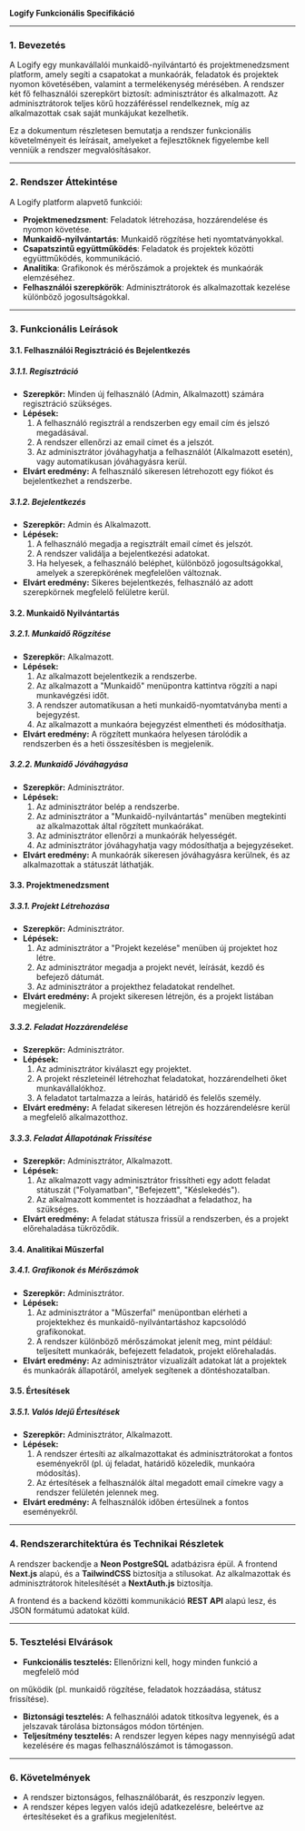 **Logify Funkcionális Specifikáció**

---

### 1. Bevezetés

A Logify egy munkavállalói munkaidő-nyilvántartó és projektmenedzsment platform, amely segíti a csapatokat a munkaórák, feladatok és projektek nyomon követésében, valamint a termelékenység mérésében. A rendszer két fő felhasználói szerepkört biztosít: adminisztrátor és alkalmazott. Az adminisztrátorok teljes körű hozzáféréssel rendelkeznek, míg az alkalmazottak csak saját munkájukat kezelhetik.

Ez a dokumentum részletesen bemutatja a rendszer funkcionális követelményeit és leírásait, amelyeket a fejlesztőknek figyelembe kell venniük a rendszer megvalósításakor.

---

### 2. Rendszer Áttekintése

A Logify platform alapvető funkciói:

- **Projektmenedzsment**: Feladatok létrehozása, hozzárendelése és nyomon követése.
- **Munkaidő-nyilvántartás**: Munkaidő rögzítése heti nyomtatványokkal.
- **Csapatszintű együttműködés**: Feladatok és projektek közötti együttműködés, kommunikáció.
- **Analitika**: Grafikonok és mérőszámok a projektek és munkaórák elemzéséhez.
- **Felhasználói szerepkörök**: Adminisztrátorok és alkalmazottak kezelése különböző jogosultságokkal.

---

### 3. Funkcionális Leírások

#### 3.1. Felhasználói Regisztráció és Bejelentkezés

##### 3.1.1. Regisztráció

- **Szerepkör:** Minden új felhasználó (Admin, Alkalmazott) számára regisztráció szükséges.
- **Lépések:**
  1. A felhasználó regisztrál a rendszerben egy email cím és jelszó megadásával.
  2. A rendszer ellenőrzi az email címet és a jelszót.
  3. Az adminisztrátor jóváhagyhatja a felhasználót (Alkalmazott esetén), vagy automatikusan jóváhagyásra kerül.
- **Elvárt eredmény:** A felhasználó sikeresen létrehozott egy fiókot és bejelentkezhet a rendszerbe.

##### 3.1.2. Bejelentkezés

- **Szerepkör:** Admin és Alkalmazott.
- **Lépések:**
  1. A felhasználó megadja a regisztrált email címet és jelszót.
  2. A rendszer validálja a bejelentkezési adatokat.
  3. Ha helyesek, a felhasználó beléphet, különböző jogosultságokkal, amelyek a szerepkörének megfelelően változnak.
- **Elvárt eredmény:** Sikeres bejelentkezés, felhasználó az adott szerepkörnek megfelelő felületre kerül.

#### 3.2. Munkaidő Nyilvántartás

##### 3.2.1. Munkaidő Rögzítése

- **Szerepkör:** Alkalmazott.
- **Lépések:**
  1. Az alkalmazott bejelentkezik a rendszerbe.
  2. Az alkalmazott a "Munkaidő" menüpontra kattintva rögzíti a napi munkavégzési időt.
  3. A rendszer automatikusan a heti munkaidő-nyomtatványba menti a bejegyzést.
  4. Az alkalmazott a munkaóra bejegyzést elmentheti és módosíthatja.
- **Elvárt eredmény:** A rögzített munkaóra helyesen tárolódik a rendszerben és a heti összesítésben is megjelenik.

##### 3.2.2. Munkaidő Jóváhagyása

- **Szerepkör:** Adminisztrátor.
- **Lépések:**
  1. Az adminisztrátor belép a rendszerbe.
  2. Az adminisztrátor a "Munkaidő-nyilvántartás" menüben megtekinti az alkalmazottak által rögzített munkaórákat.
  3. Az adminisztrátor ellenőrzi a munkaórák helyességét.
  4. Az adminisztrátor jóváhagyhatja vagy módosíthatja a bejegyzéseket.
- **Elvárt eredmény:** A munkaórák sikeresen jóváhagyásra kerülnek, és az alkalmazottak a státuszát láthatják.

#### 3.3. Projektmenedzsment

##### 3.3.1. Projekt Létrehozása

- **Szerepkör:** Adminisztrátor.
- **Lépések:**
  1. Az adminisztrátor a "Projekt kezelése" menüben új projektet hoz létre.
  2. Az adminisztrátor megadja a projekt nevét, leírását, kezdő és befejező dátumát.
  3. Az adminisztrátor a projekthez feladatokat rendelhet.
- **Elvárt eredmény:** A projekt sikeresen létrejön, és a projekt listában megjelenik.

##### 3.3.2. Feladat Hozzárendelése

- **Szerepkör:** Adminisztrátor.
- **Lépések:**
  1. Az adminisztrátor kiválaszt egy projektet.
  2. A projekt részleteinél létrehozhat feladatokat, hozzárendelheti őket munkavállalókhoz.
  3. A feladatot tartalmazza a leírás, határidő és felelős személy.
- **Elvárt eredmény:** A feladat sikeresen létrejön és hozzárendelésre kerül a megfelelő alkalmazotthoz.

##### 3.3.3. Feladat Állapotának Frissítése

- **Szerepkör:** Adminisztrátor, Alkalmazott.
- **Lépések:**
  1. Az alkalmazott vagy adminisztrátor frissítheti egy adott feladat státuszát ("Folyamatban", "Befejezett", "Késlekedés").
  2. Az alkalmazott kommentet is hozzáadhat a feladathoz, ha szükséges.
- **Elvárt eredmény:** A feladat státusza frissül a rendszerben, és a projekt előrehaladása tükröződik.

#### 3.4. Analitikai Műszerfal

##### 3.4.1. Grafikonok és Mérőszámok

- **Szerepkör:** Adminisztrátor.
- **Lépések:**
  1. Az adminisztrátor a "Műszerfal" menüpontban elérheti a projektekhez és munkaidő-nyilvántartáshoz kapcsolódó grafikonokat.
  2. A rendszer különböző mérőszámokat jelenít meg, mint például: teljesített munkaórák, befejezett feladatok, projekt előrehaladás.
- **Elvárt eredmény:** Az adminisztrátor vizualizált adatokat lát a projektek és munkaórák állapotáról, amelyek segítenek a döntéshozatalban.

#### 3.5. Értesítések

##### 3.5.1. Valós Idejű Értesítések

- **Szerepkör:** Adminisztrátor, Alkalmazott.
- **Lépések:**
  1. A rendszer értesíti az alkalmazottakat és adminisztrátorokat a fontos eseményekről (pl. új feladat, határidő közeledik, munkaóra módosítás).
  2. Az értesítések a felhasználók által megadott email címekre vagy a rendszer felületén jelennek meg.
- **Elvárt eredmény:** A felhasználók időben értesülnek a fontos eseményekről.

---

### 4. Rendszerarchitektúra és Technikai Részletek

A rendszer backendje a **Neon PostgreSQL** adatbázisra épül. A frontend **Next.js** alapú, és a **TailwindCSS** biztosítja a stílusokat. Az alkalmazottak és adminisztrátorok hitelesítését a **NextAuth.js** biztosítja.

A frontend és a backend közötti kommunikáció **REST API** alapú lesz, és JSON formátumú adatokat küld.

---

### 5. Tesztelési Elvárások

- **Funkcionális tesztelés:** Ellenőrizni kell, hogy minden funkció a megfelelő mód

on működik (pl. munkaidő rögzítése, feladatok hozzáadása, státusz frissítése).
- **Biztonsági tesztelés:** A felhasználói adatok titkosítva legyenek, és a jelszavak tárolása biztonságos módon történjen.
- **Teljesítmény tesztelés:** A rendszer legyen képes nagy mennyiségű adat kezelésére és magas felhasználószámot is támogasson.

---

### 6. Követelmények

- A rendszer biztonságos, felhasználóbarát, és reszponzív legyen.
- A rendszer képes legyen valós idejű adatkezelésre, beleértve az értesítéseket és a grafikus megjelenítést.
